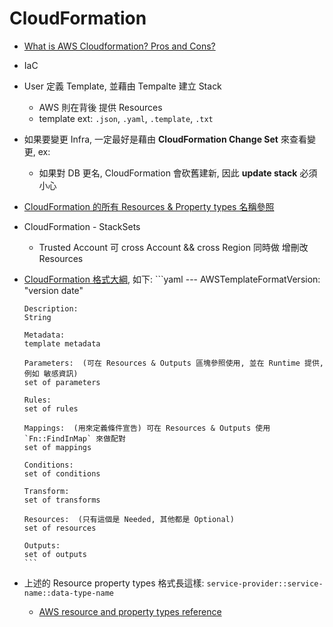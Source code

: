 
# CloudFormation

- [What is AWS Cloudformation? Pros and Cons?](https://www.youtube.com/watch?v=0Sh9OySCyb4)
- IaC
- User 定義 Template, 並藉由 Tempalte 建立 Stack
    - AWS 則在背後 提供 Resources
    - template ext: `.json`, `.yaml`, `.template`, `.txt`
- 如果要變更 Infra, 一定最好是藉由 **CloudFormation Change Set** 來查看變更, ex:
    - 如果對 DB 更名, CloudFormation 會砍舊建新, 因此 **update stack** 必須小心
- [CloudFormation 的所有 Resources & Property types 名稱參照](https://docs.aws.amazon.com/AWSCloudFormation/latest/UserGuide/aws-template-resource-type-ref.html)
- CloudFormation - StackSets
    - Trusted Account 可 cross Account && cross Region 同時做 增刪改 Resources
- [CloudFormation 格式大綱](https://docs.aws.amazon.com/AWSCloudFormation/latest/UserGuide/template-anatomy.html), 如下:
      ```yaml
      ---
      AWSTemplateFormatVersion: "version date"
      
      Description:
      String
      
      Metadata:
      template metadata
      
      Parameters:  (可在 Resources & Outputs 區塊參照使用, 並在 Runtime 提供, 例如 敏感資訊)
      set of parameters
      
      Rules:
      set of rules
      
      Mappings:  (用來定義條件宣告) 可在 Resources & Outputs 使用 `Fn::FindInMap` 來做配對
      set of mappings
      
      Conditions:
      set of conditions
      
      Transform:
      set of transforms
      
      Resources:  (只有這個是 Needed, 其他都是 Optional)
      set of resources
      
      Outputs:
      set of outputs
      ```
- 上述的 Resource property types 格式長這樣: `service-provider::service-name::data-type-name`
    - [AWS resource and property types reference](https://docs.aws.amazon.com/AWSCloudFormation/latest/UserGuide/aws-template-resource-type-ref.html)


# 
